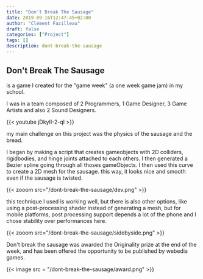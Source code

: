 ```yaml
---
title: "Don't Break The Sausage"
date: 2019-09-16T12:47:45+02:00
author: "Clément Fazilleau"
draft: false
categories: ["Project"]
tags: []
description: dont-break-the-sausage
---
```


## Don't Break The Sausage

is a game I created for the "game week" (a one week game jam) in my school.

I was in a team composed of 2 Programmers, 1 Game Designer, 3 Game Artists and also 2 Sound Designers.

{{< youtube jDkyII-2-qI >}}

my main challenge on this project was the physics of the sausage and the bread.

I began by making a script that creates gameobjects with 2D colliders, rigidbodies, and hinge joints attached to each others.
I then generated a Bezier spline going through all thoses gameObjects. I then used this curve to create a 2D mesh for the sausage. this way, it looks nice and smooth even if the sausage is twisted.

{{< zooom src="/dont-break-the-sausage/dev.png" >}}

this technique I used is working well, but there is also other options, like using a post-processing shader instead of generating a mesh, but for mobile platforms, post processing support depends a lot of the phone and I chose stability over performances here.

{{< zooom src="/dont-break-the-sausage/sidebyside.png" >}}

Don't break the sausage was awarded the Originality prize at the end of the week, and has been offered the opportunity to be published by webedia games.

{{< image src = "/dont-break-the-sausage/award.png" >}}

